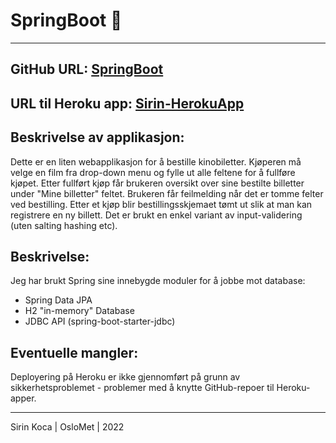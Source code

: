 # SpringBoot 🚀 
***

## GitHub URL: [SpringBoot](https://github.com/sirin-koca/SpringBoot)

## URL til Heroku app: [Sirin-HerokuApp](https://data1700-oblig2-sirin.herokuapp.com/) 

## Beskrivelse av applikasjon: 
Dette er en liten webapplikasjon for å bestille kinobiletter. Kjøperen må velge en film fra drop-down menu og fylle ut alle feltene for å fullføre kjøpet. Etter fullført kjøp får brukeren oversikt over sine bestilte billetter under "Mine billetter" feltet. Brukeren får feilmelding når det er tomme felter ved bestilling. Etter et kjøp blir bestillingsskjemaet tømt ut slik at man kan registrere en ny billett. Det er brukt en enkel variant av input-validering (uten salting hashing etc).

## Beskrivelse:
Jeg har brukt Spring sine innebygde moduler for å jobbe mot database:
* Spring Data JPA
* H2 "in-memory" Database
* JDBC API (spring-boot-starter-jdbc)

## Eventuelle mangler:
Deployering på Heroku er ikke gjennomført på grunn av sikkerhetsproblemet - problemer med å knytte GitHub-repoer til Heroku-apper.

***
Sirin Koca | OsloMet | 2022
